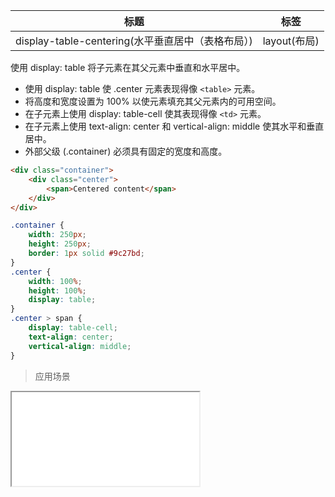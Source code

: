 | 标题                             | 标签           |
| -------------------------------- | -------------- |
| display-table-centering(水平垂直居中（表格布局）) | layout(布局) |

使用 display: table 将子元素在其父元素中垂直和水平居中。

* 使用 display: table 使 .center 元素表现得像 `<table>` 元素。
* 将高度和宽度设置为 100% 以使元素填充其父元素内的可用空间。
* 在子元素上使用 display: table-cell 使其表现得像 `<td>` 元素。
* 在子元素上使用 text-align: center 和 vertical-align: middle 使其水平和垂直居中。
* 外部父级 (.container) 必须具有固定的宽度和高度。

```html
<div class="container">
    <div class="center">
        <span>Centered content</span>
    </div>
</div>
```

```css
.container {
    width: 250px;
    height: 250px;
    border: 1px solid #9c27bd;
}
.center {
    width: 100%;
    height: 100%;
    display: table;
}
.center > span {
    display: table-cell;
    text-align: center;
    vertical-align: middle;
}
```

> 应用场景

<iframe src="codes/css/html/display-table-centering.html"></iframe>




